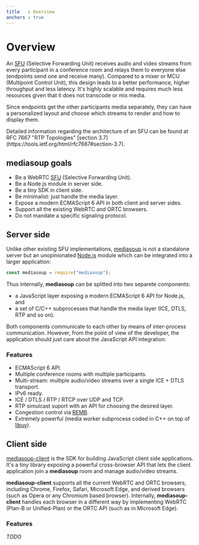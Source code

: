 ```yaml
---
title   : Overview
anchors : true
---
```



# Overview

An [SFU](https://webrtcglossary.com/sfu/) (Selective Forwarding Unit) receives audio and video streams from every participant in a conference room and relays them to everyone else (endpoints send one and receive many). Compared to a mixer or MCU (Multipoint Control Unit), this design leads to a better performance, higher throughput and less latency. It's highly scalable and requires much less resources given that it does not transcode or mix media.

Since endpoints get the other participants media separately, they can have a personalized layout and choose which streams to render and how to display them.

<div markdown="1" class="note">
Detailed information regarding the architecture of an SFU can be found at RFC 7667 "RTP Topologies" [section 3.7](https://tools.ietf.org/html/rfc7667#section-3.7).
</div>


## mediasoup goals

* Be a WebRTC [SFU](https://webrtcglossary.com/sfu/) (Selective Forwarding Unit).
* Be a Node.js module in server side.
* Be a tiny SDK in client side.
* Be minimalist: just handle the media layer.
* Expose a modern ECMAScript 6 API in both client and server sides.
* Support all the existing WebRTC and ORTC browsers.
* Do not mandate a specific signaling protocol.


## Server side

Unlike other existing SFU implementations, [mediasoup](https://github.com/versatica/mediasoup) is not a standalone server but an unopinionated [Node.js](https://nodejs.org) module which can be integrated into a larger application:

```javascript
const mediasoup = require("mediasoup");
```

Thus internally, **mediasoup** can be splitted into two separete components:

* a JavaScript layer exposing a modern ECMAScript 6 API for Node.js, and
* a set of C/C++ subprocesses that handle the media layer (ICE, DTLS, RTP and so on).

Both components communicate to each other by means of inter-process communication. However, from the point of view of the developer, the application should just care about the JavaScript API integration.


### Features

* ECMAScript 6 API.
* Multiple conference rooms with multiple participants.
* Multi-stream: multiple audio/video streams over a single ICE + DTLS transport.
* IPv6 ready.
* ICE / DTLS / RTP / RTCP over UDP and TCP.
* RTP simulcast suport with an API for choosing the desired layer.
* Congestion control via [REMB](https://tools.ietf.org/html/draft-alvestrand-rmcat-remb).
* Extremely powerful (media worker subprocess coded in C++ on top of [libuv](http://libuv.org)).


## Client side

[mediasoup-client](https://github.com/versatica/mediasoup-client) is the SDK for building JavaScript client side applications. It's a tiny library exposing a powerful cross-browser API that lets the client application join a **mediasoup** room and manage audio/video streams.

**mediasoup-client** supports all the current WebRTC and ORTC browsers, including Chrome, Firefox, Safari, Microsoft Edge, and derived browsers (such as Opera or any Chromium based browser). Internally, **mediasoup-client** handles each browser in a different way by implementing WebRTC (Plan-B or Unified-Plan) or the ORTC API (such as in Microsoft Edge).


### Features

*TODO*
